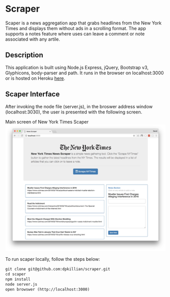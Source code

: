 # Scraper
Scaper is a news aggregation app that grabs headlines from the New York Times and displays them without ads in a scrolling format.  The app supports a notes feature where uses can leave a comment or note associated with any artile.


## Description
This application is built using Node.js Express, jQuery, Bootstrap v3, Glyphicons, body-parser and path.  It runs in the browser on localhost:3000 or is hosted on Heroku [here](https://pure-forest-85331.herokuapp.com/).

## Scaper Interface
After invoking the node file (server.js), in the broswer address window (localhost:3030), the user is presented with the following screen.

Main screen of New York Times Scaper
![Main Screen 1](./public/images/scraper.jpeg)





To run scaper locally, follow the steps below:
```
git clone git@github.com:dpkillian/scraper.git
cd scaper
npm install
node server.js
open browswer (http://localhost:3000)
```
